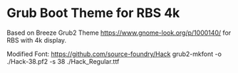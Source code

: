 # Grub Boot Theme for RBS 4k

Based on Breeze Grub2 Theme
https://www.gnome-look.org/p/1000140/
for RBS with 4k display.

Modified Font:
https://github.com/source-foundry/Hack
grub2-mkfont -o ./Hack-38.pf2 -s 38 ./Hack_Regular.ttf
